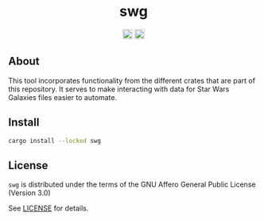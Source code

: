 <div align="center">

# swg

[<img alt="github" src="https://img.shields.io/badge/github-Smash--Wars--Galaxies/swg--rs-8da0cb?style=for-the-badge&logo=github" height="20">](https://github.com/Smash-Wars-Galaxies/swg-rs)
[<img alt="crates.io" src="https://img.shields.io/crates/v/swg_tre.svg?style=for-the-badge&color=fc8d62&logo=rust" height="20">](https://crates.io/crates/swg)

</div>

## About

This tool incorporates functionality from the different crates that are part of this repository. It serves to make 
interacting with data for Star Wars Galaxies files easier to automate.

## Install

```bash
cargo install --locked swg
```

## License

`swg` is distributed under the terms of the GNU Affero General Public License (Version 3.0)

See [LICENSE](../../LICENSE) for details.